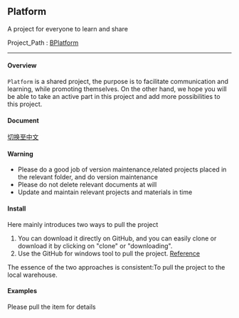 ## Platform ##

A project for everyone to learn and share

Project_Path : [BPlatform](https://github.com/ShareTeam/Platform)

----------

#### Overview ####

`Platform` is a shared project, the purpose is to facilitate communication and learning, while promoting themselves. On the other hand, we hope you will be able to take an active part in this project and add more possibilities to this project.

#### Document ####

[切换至中文](readme_cn.md)

#### Warning ####

- Please do a good job of version maintenance,related projects placed in the relevant folder, and do version maintenance
- Please do not delete relevant documents at will
- Update and maintain relevant projects and materials in time

#### Install ####

Here mainly introduces two ways to pull the project

1. You can download it directly on GitHub, and you can easily clone or download it by clicking on "clone" or "downloading".
2. Use the GitHub for windows tool to pull the project. [Reference](http://www.cnblogs.com/SKuang/p/gitDetails.html)

The essence of the two approaches is consistent:To pull the project to the local warehouse.

#### Examples ####

Please pull the item for details

